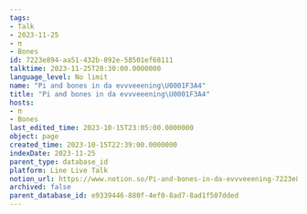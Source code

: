 ```yaml
---
tags:
- Talk
- 2023-11-25
- π
- Bones
id: 7223e894-aa51-432b-892e-58501ef68111
talktime: 2023-11-25T20:30:00.0000000
language_level: No limit
name: "Pi and bones in da evvveeening\U0001F3A4"
title: "Pi and bones in da evvveeening\U0001F3A4"
hosts:
- π
- Bones
last_edited_time: 2023-10-15T23:05:00.0000000
object: page
created_time: 2023-10-15T22:39:00.0000000
indexDate: 2023-11-25
parent_type: database_id
platform: Line Live Talk
notion_url: https://www.notion.so/Pi-and-bones-in-da-evvveeening-7223e894aa51432b892e58501ef68111
archived: false
parent_database_id: e9339446-880f-4ef0-8ad7-8ad1f507dded
---
```



   
   
   
   

   
























